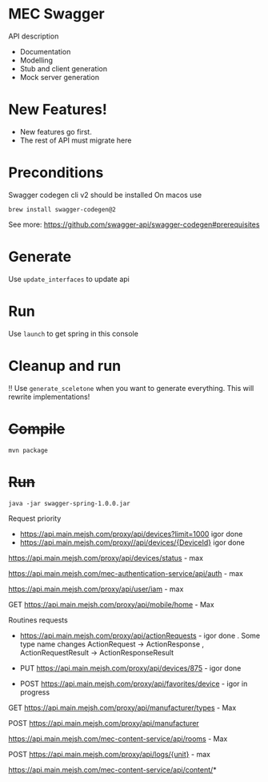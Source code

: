 # MEC Swagger

API description
- Documentation
- Modelling
- Stub and client generation
- Mock server generation

# New Features!

- New features go first.
- The rest of API must migrate here

# Preconditions
Swagger codegen cli v2 should be installed
On macos use
```
brew install swagger-codegen@2
```
See more: https://github.com/swagger-api/swagger-codegen#prerequisites

# Generate
Use ```update_interfaces``` to update api

# Run
Use ```launch``` to get spring in this console

# Cleanup and run
!! Use ```generate_sceletone``` when you want to generate everything. This will rewrite implementations!

# ~~Compile~~

```
mvn package 
```

# ~~Run~~
```
java -jar swagger-spring-1.0.0.jar
```

Request priority

* https://api.main.mejsh.com/proxy/api/devices?limit=1000  igor  done
* https://api.main.mejsh.com/proxy//api/devices/{DeviceId}   igor done


https://api.main.mejsh.com/proxy/api/devices/status - max

https://api.main.mejsh.com/mec-authentication-service/api/auth - max

https://api.main.mejsh.com/proxy/api/user/iam - max

GET https://api.main.mejsh.com/proxy/api/mobile/home - Max

Routines requests

* https://api.main.mejsh.com/proxy/api/actionRequests  - igor done  . Some type name changes ActionRequest -> ActionResponse , ActionRequestResult -> ActionResponseResult

* PUT https://api.main.mejsh.com/proxy/api/devices/875 - igor done

* POST https://api.main.mejsh.com/proxy/api/favorites/device - igor in progress

GET https://api.main.mejsh.com/proxy/api/manufacturer/types - Max

POST https://api.main.mejsh.com/proxy/api/manufacturer

https://api.main.mejsh.com/mec-content-service/api/rooms - Max

POST https://api.main.mejsh.com/proxy/api/logs/{unit} - max

https://api.main.mejsh.com/mec-content-service/api/content/*

